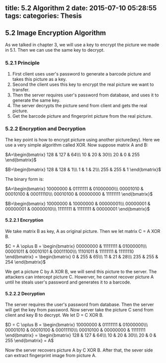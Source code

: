 title: 5.2 Algorithm 2
date: 2015-07-10 05:28:55
tags:
categories: Thesis
---

## 5.2 Image Encryption Algorithm
As we talked in chapter 3, we will use a key to encrypt the picture we made in 5.1. Then we can use the same key to decrypt.
### 5.2.1 Principle
1. First client uses user's password to generate a barcode picture and takes this picture as a key.
2. Second the client uses this key to encrypt the real picture we want to transfer.
3. Then the server requires user's password from database, and uses it to generate the same key.
4. The server decrypts the picture send from client and gets the real picture.
5. Get the barcode picture and fingerprint picture from the real picture.

### 5.2.2 Encryption and Decryption
The key point is how to encrypt picture using another picture(key). Here we use a very simple algorithm called XOR.
Now suppose matrix A and B:

$A=\begin{bmatrix}
128 & 127 & 64\\\
10 & 20 & 30\\\
20 & 0 & 255
\end{bmatrix}$

$B=\begin{bmatrix}
128 & 128 & 1\\\
1 & 1 & 2\\\
255 & 255 & 1
\end{bmatrix}$

The binary form is:

$A=\begin{bmatrix}
10000000 & 01111111 & 01000000\\\
00001010 & 00010100 & 00011110\\\
00010100 & 00000000 & 11111111
\end{bmatrix}$

$B=\begin{bmatrix}
10000000 & 10000000 & 00000001\\\
00000001 & 00000001 & 00000010\\\
11111111 & 11111111 & 00000001
\end{bmatrix}$

#### 5.2.2.1 Encryption
We take matrix B as key, A as original picture. Then we let matrix C = A XOR B.

$C = A \oplus B = \begin{bmatrix}
00000000 & 11111111 & 01000001\\\
00001011 & 00010101 & 00011100\\\
11101011 & 11111111 & 11111110
\end{bmatrix} = \begin{bmatrix}
0 & 255 & 65\\\
11 & 21 & 28\\\
235 & 255 & 254
\end{bmatrix}$

We get a picture C by A XOR B, we will send this picture to the server. The attackers can intercept picture C. Howerver, he cannot recover picture A until he steals user's password and generates it to a barcode.
#### 5.2.2.2 Decryption
The server requires the user's password from database. Then the server will get the key from password. Now server take the picture C send from client and key B to decrypt. We let D = C XOR B.

$D = C \oplus B = \begin{bmatrix}
10000000 & 01111111 & 01000000\\\
00001010 & 00010100 & 00011110\\\
00010100 & 00000000 & 11111111
\end{bmatrix} = \begin{bmatrix}
128 & 127 & 64\\\
10 & 20 & 30\\\
20 & 0 & 255
\end{bmatrix} = A$

Now the server recovers picture A by C XOR B. After that, the sever side can extract fingerprint image from picture A.
